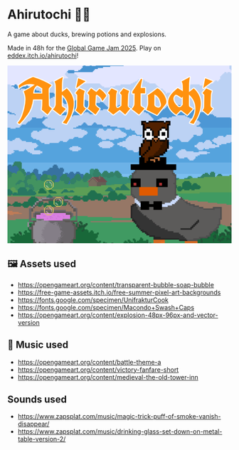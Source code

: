 # Ahirutochi 🦆💥

A game about ducks, brewing potions and explosions.

Made in 48h for the [Global Game Jam 2025](https://globalgamejam.org/).
Play on [eddex.itch.io/ahirutochi](https://eddex.itch.io/ahirutochi)!

<p align="center">
<a target="_blank" href="https://eddex.itch.io/ahirutochi">
<img src="docs/itch.io_cover_image.png" alt="screenshot"></img>
</a>
</p>

## 🖼️ Assets used

- https://opengameart.org/content/transparent-bubble-soap-bubble
- https://free-game-assets.itch.io/free-summer-pixel-art-backgrounds
- https://fonts.google.com/specimen/UnifrakturCook
- https://fonts.google.com/specimen/Macondo+Swash+Caps
- https://opengameart.org/content/explosion-48px-96px-and-vector-version

## 🎵 Music used

- https://opengameart.org/content/battle-theme-a
- https://opengameart.org/content/victory-fanfare-short
- https://opengameart.org/content/medieval-the-old-tower-inn

## Sounds used

- https://www.zapsplat.com/music/magic-trick-puff-of-smoke-vanish-disappear/
- https://www.zapsplat.com/music/drinking-glass-set-down-on-metal-table-version-2/
